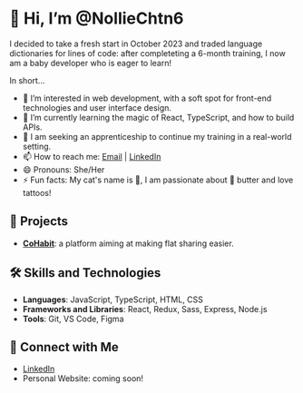 # 👋 Hi, I’m @NollieChtn6

I decided to take a fresh start in October 2023 and traded language dictionaries for lines of code: after completeting a 6-month training, I now am a baby developer who is eager to learn!

In short...
- 👀 I’m interested in web development, with a soft spot for front-end technologies and user interface design.
- 🌱 I’m currently learning the magic of React, TypeScript, and how to build APIs.
- 💞️ I am seeking an apprenticeship to continue my training in a real-world setting.
- 📫 How to reach me: [Email](mailto:noellie.chatain@hotmail.com) | [LinkedIn](https://www.linkedin.com/in/no%C3%ABllie-chatain-six/)
- 😄 Pronouns: She/Her
- ⚡ Fun facts: My cat's name is 🥔, I am passionate about 🥜 butter and love tattoos!

## 🚀 Projects

- **[CoHabit](https://github.com/O-clock-Kimchi/O-Coloc-front)**: a platform aiming at making flat sharing easier.

## 🛠️ Skills and Technologies

- **Languages**: JavaScript, TypeScript, HTML, CSS
- **Frameworks and Libraries**: React, Redux, Sass, Express, Node.js
- **Tools**: Git, VS Code, Figma

## 🔗 Connect with Me

- [LinkedIn](https://www.linkedin.com/in/yourprofile)
- Personal Website: coming soon!


<!---
NollieChtn6/NollieChtn6 is a ✨ special ✨ repository because its `README.md` (this file) appears on your GitHub profile.
You can click the Preview link to take a look at your changes.
--->

